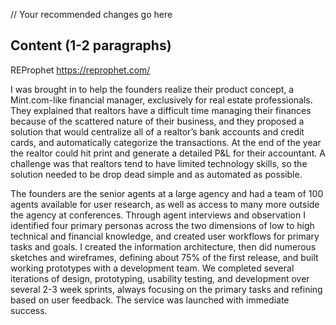 // Your recommended changes go here

## Content (1-2 paragraphs)

REProphet 
https://reprophet.com/

I was brought in to help the founders realize their product concept, a Mint.com-like financial manager, exclusively for real estate professionals. They explained that realtors have a difficult time managing their finances because of the scattered nature of their business, and they proposed a solution that would centralize all of a realtor’s bank accounts and credit cards, and automatically categorize the transactions. At the end of the year the realtor could hit print and generate a detailed P&L for their accountant. A challenge was that realtors tend to have limited technology skills, so the solution needed to be drop dead simple and as automated as possible.

The founders are the senior agents at a large agency and had a team of 100 agents available for user research, as well as access to many more outside the agency at conferences. Through agent interviews and observation I identified four primary personas across the two dimensions of low to high technical and financial knowledge, and created user workflows for primary tasks and goals. I created the information architecture, then did numerous sketches and wireframes, defining about 75% of the first release, and built working prototypes with a development team. We completed several iterations of design, prototyping, usability testing, and development over several 2-3 week sprints, always focusing on the primary tasks and refining based on user feedback. The service was launched with immediate success.
